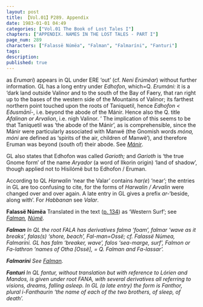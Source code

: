 ```yaml
---
layout: post
title: 【Vol.01】P289. Appendix
date: 1983-01-01 04:49
categories: ["Vol.01 The Book of Lost Tales I"]
chapters: ["APPENDIX. NAMES IN THE LOST TALES - PART I"]
page_num: 289
characters: ["Falassë Númëa", "Falman", "Falmaríni", "Fanturi"]
tags: 
description: 
published: true
---
```


<p style="text-indent: 0;">
as <I>Erumari</I>) appears in QL under ERE ‘out’ (cf. <I>Neni Erúmëar</I>) without further information. GL has a long entry under <I>Edhofon</I>, which=Q. <I>Erumáni:</I> it is a ‘dark land outside Valinor and to the south of the Bay of Faery, that ran right up to the bases of the western side of the Mountains of Valinor; its farthest northern point touched upon the roots of Taniquetil, hence <I>Edhofon < Eðusmānī-</I>, i.e. beyond the abode of the Mánir. Hence also the Q. title <I>Afalinan or Arvalion</I>, i.e. nigh Valinor. ’ The implication of this seems to be that Taniquetil was ‘the abode of the Mánir’, as is comprehensible, since the Mánir were particularly associated with Manwë (the Gnomish words <I>móna, móni</I> are defined as ‘spirits of the air, children of Manwë’), and therefore Eruman was beyond (south of) their abode. See <I><a href="{{site.baseurl}}/characters#Mánir">Mánir</a></I>.
</p>

GL also states that Edhofon was called <I>Garioth;</I> and <I>Garioth</I> is ‘the true Gnome form’ of the name <I>Aryador</I> (a word of Ilkorin origin) ‘land of shadow’, though applied not to Hisilómë but to Edhofon / Eruman.

According to QL <I>Harwalin</I> ‘near the Valar’ contains <I>har(e</I>) ‘near’; the entries in GL are too confusing to cite, for the forms of <I>Harwalin / Arvalin</I> were changed over and over again. A late entry in GL gives a prefix <I>ar-</I>‘beside, along with’. For <I>Habbanan</I> see <I>Valar</I>.

<B>Falassë Númëa</B> Translated in the text ([p. 134]({{site.baseurl}}/vol01-p134)) as ‘Western Surf’; see <I>[Falman]({{site.baseurl}}/characters#Falman), [Númë]({{site.baseurl}}/characters#Númë</I>).

<B>Falman</B>   In QL the root FALA has derivatives <I>falma</I> ‘foam’, <I>falmar</I> ‘wave as it breaks<I>’, falas(s</I>) ‘shore, beach’, <I>Fal-man</I>=Ossë; cf. <I>Falassë Númea, Falmaríni. GL has falm</I> ‘breaker, <I>wave’, falos</I> ‘sea-marge, surf’, <I>Falmon</I> or <I>Fa-lathron</I> ‘names of Otha [Ossë], = Q. <I>Falman</I> and <I>Fa-lassar’</I>.

<B>Falmaríni</B>  See <I>[Falman]({{site.baseurl}}/characters#Falman</I>).

<B>Fanturi</B>   In <I>QL fantur</I>, without translation but with reference to Lórien and Mandos, is given under root FANA, with several derivatives all referring to visions, dreams, falling asleep. In GL (a late entry) the form is <I>Fanthor</I>, plural <I>i-Fanthaurin</I> ‘the name of each of the two brothers, of sleep, of death’.


